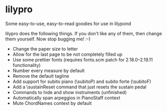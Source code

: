 # lilypro
Some easy-to-use, easy-to-read goodies for use in lilypond

lilypro does the following things.  If you don't like any of them, then change them yourself.  Now stop bugging me!  :-)

* Change the paper size to letter
* Allow for the last page to be not completely filled up
* Use some prettier fonts (requires fonts.scm patch for 2.18.0–2.19.11 functionality)
* Number every measure by default
* Remove the default tagline
* Add support for subito piano (\subitoP) and subito forte (\subitoF)
* Add a \sustainReset command that just resets the sustain pedal
* Commands to hide and show instruments (unfinished)
* Automatically span arpeggios in PianoStaff context
* Mute ChordNames context by default
